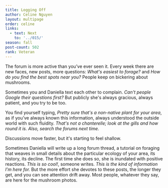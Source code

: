 ```yaml
---
title: Logging Off
author: Celine Nguyen
layout: multipage
order: celine
links:
  - text: Next
    to: '../015/'
season: fall
post-count: 502
rank: Veteran
---
```


The forum is more active than you’ve ever seen it. Every week there are new faces, new posts, more questions: *What's easiest to forage?* and *How do you find the best spots near you?* People keep on bickering about mushrooms.

Sometimes you and Daniella text each other to complain. *Can't people Google their questions first?* But publicly she's always gracious, always patient, and you try to be too.

You find yourself typing, *Pretty sure that's a non-native plant for your area*, as if you’ve always known this information, always understood the outside world with such fluidity. *That's not a chanterelle; look at the gills and how round it is. Also, search the forums next time.*

Discussions move faster, but it's starting to feel shallow.

Sometimes Daniella will write up a long forum thread, a tutorial on foraging that weaves in small details about the particular ecology of your area, its history, its decline. The first time she does so, she is inundated with positive reactions. *This is so cool!*, someone writes. *This is the kind of information I’m here for.* But the more effort she devotes to these posts, the longer they get, and you can see attention drift away. Most people, whatever they say, are here for the mushroom photos.
